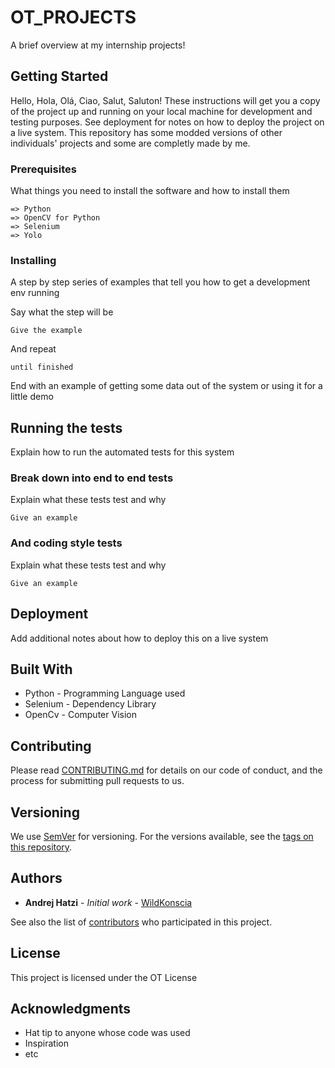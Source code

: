 # OT_PROJECTS
A brief overview at my internship projects!

## Getting Started
Hello, Hola, Olá, Ciao, Salut, Saluton!
These instructions will get you a copy of the project up and running on your local machine for development and testing purposes. See deployment for notes on how to deploy the project on a live system.
This repository has some modded versions of other individuals' projects and some are completly made by me.

### Prerequisites

What things you need to install the software and how to install them

```
=> Python
=> OpenCV for Python
=> Selenium
=> Yolo

```

### Installing

A step by step series of examples that tell you how to get a development env running

Say what the step will be

```
Give the example
```

And repeat

```
until finished
```

End with an example of getting some data out of the system or using it for a little demo

## Running the tests

Explain how to run the automated tests for this system

### Break down into end to end tests

Explain what these tests test and why

```
Give an example
```

### And coding style tests

Explain what these tests test and why

```
Give an example
```

## Deployment

Add additional notes about how to deploy this on a live system

## Built With

* Python - Programming Language used
* Selenium - Dependency Library
* OpenCv - Computer Vision

## Contributing

Please read [CONTRIBUTING.md]() for details on our code of conduct, and the process for submitting pull requests to us.

## Versioning

We use [SemVer](http://semver.org/) for versioning. For the versions available, see the [tags on this repository](https://github.com/your/project/tags). 

## Authors

* **Andrej Hatzi** - *Initial work* - [WildKonscia](https://github.com/)

See also the list of [contributors](https://github.com/your/project/contributors) who participated in this project.

## License

This project is licensed under the OT License

## Acknowledgments

* Hat tip to anyone whose code was used
* Inspiration
* etc
